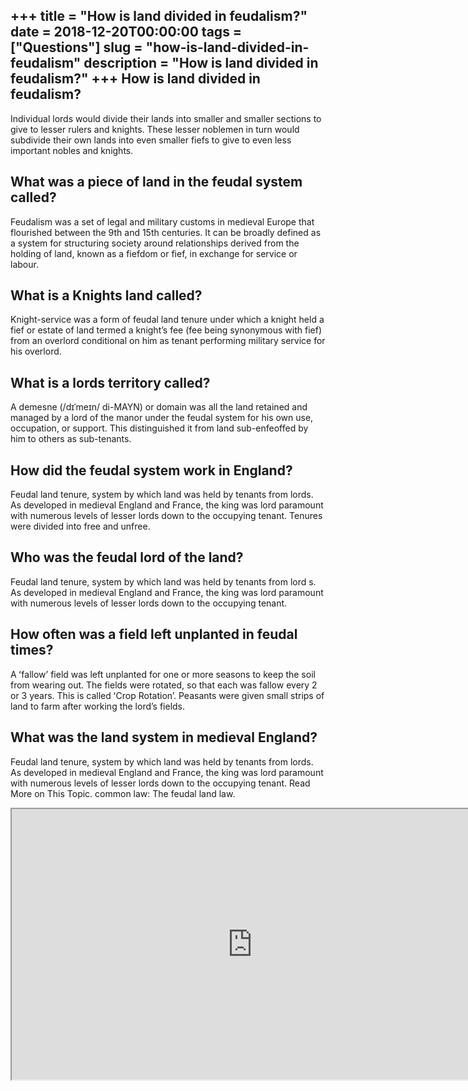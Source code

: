 +++
title = "How is land divided in feudalism?"
date = 2018-12-20T00:00:00
tags = ["Questions"]
slug = "how-is-land-divided-in-feudalism"
description = "How is land divided in feudalism?"
+++
How is land divided in feudalism?
---------------------------------

Individual lords would divide their lands into smaller and smaller sections to give to lesser rulers and knights. These lesser noblemen in turn would subdivide their own lands into even smaller fiefs to give to even less important nobles and knights.

What was a piece of land in the feudal system called?
-----------------------------------------------------

Feudalism was a set of legal and military customs in medieval Europe that flourished between the 9th and 15th centuries. It can be broadly defined as a system for structuring society around relationships derived from the holding of land, known as a fiefdom or fief, in exchange for service or labour.

What is a Knights land called?
------------------------------

Knight-service was a form of feudal land tenure under which a knight held a fief or estate of land termed a knight’s fee (fee being synonymous with fief) from an overlord conditional on him as tenant performing military service for his overlord.

What is a lords territory called?
---------------------------------

A demesne (/dɪˈmeɪn/ di-MAYN) or domain was all the land retained and managed by a lord of the manor under the feudal system for his own use, occupation, or support. This distinguished it from land sub-enfeoffed by him to others as sub-tenants.

How did the feudal system work in England?
------------------------------------------

Feudal land tenure, system by which land was held by tenants from lords. As developed in medieval England and France, the king was lord paramount with numerous levels of lesser lords down to the occupying tenant. Tenures were divided into free and unfree.

Who was the feudal lord of the land?
------------------------------------

Feudal land tenure, system by which land was held by tenants from lord s. As developed in medieval England and France, the king was lord paramount with numerous levels of lesser lords down to the occupying tenant.

How often was a field left unplanted in feudal times?
-----------------------------------------------------

A ʻfallowʼ field was left unplanted for one or more seasons to keep the soil from wearing out. The fields were rotated, so that each was fallow every 2 or 3 years. This is called ʻCrop Rotationʼ. Peasants were given small strips of land to farm after working the lordʼs fields.

What was the land system in medieval England?
---------------------------------------------

Feudal land tenure, system by which land was held by tenants from lords. As developed in medieval England and France, the king was lord paramount with numerous levels of lesser lords down to the occupying tenant. Read More on This Topic. common law: The feudal land law.

<iframe allow="accelerometer; autoplay; clipboard-write; encrypted-media; gyroscope; picture-in-picture" allowfullscreen="" class="__youtube_prefs__  epyt-is-override  no-lazyload" data-no-lazy="1" data-origheight="433" data-origwidth="770" data-skipgform_ajax_framebjll="" height="433" id="_ytid_37367" loading="lazy" src="https://www.youtube.com/embed/gz0SnpHreIs?enablejsapi=1&autoplay=0&cc_load_policy=0&cc_lang_pref=&iv_load_policy=1&loop=0&modestbranding=0&rel=1&fs=1&playsinline=0&autohide=2&theme=dark&color=red&controls=1&" title="YouTube player" width="770"></iframe>